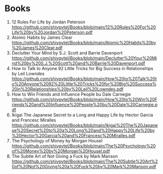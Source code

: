 # Books

1) 12 Rules For Life by Jordan Peterson
  https://github.com/shivpvtel/Books/blob/main/12%20Rules%20For%20Life%20by%20Jordan%20Peterson.pdf
2) Atomic Habits by James Clear
  https://github.com/shivpvtel/Books/blob/main/Atomic%20Habits%20by%20James%20Clear.pdf
3) Declutter Your Mind by S.J. Scott and Barrie Davenport
  https://github.com/shivpvtel/Books/blob/main/Declutter%20Your%20Mind%20by%20S.J.%20Scott%20and%20Barrie%20Davenport.pdf
4) How to Talk to Anyone 92 Little Tricks for Big Success in Relationships by Leil Lowndes
https://github.com/shivpvtel/Books/blob/main/How%20to%20Talk%20to%20Anyone%2092%20Little%20Tricks%20for%20Big%20Success%20in%20Relationships%20by%20Leil%20Lowndes.pdf
5) How to Win Friends and Influence People bu Dale Carnegie
  https://github.com/shivpvtel/Books/blob/main/How%20to%20Win%20Friends%20and%20Influence%20People%20bu%20Dale%20Carnegie.pdf
6) Ikigai The Japanese Secret to a Long and Happy Life by Hector Garcia and Francesc Miralles
 https://github.com/shivpvtel/Books/blob/main/Ikigai%20The%20Japanese%20Secret%20to%20a%20Long%20and%20Happy%20Life%20by%20Hector%20Garcia%20and%20Francesc%20Miralles.pdf
7) The Psychology of Money by Morgan Housel
  https://github.com/shivpvtel/Books/blob/main/The%20Psychology%20of%20Money%20by%20Morgan%20Housel.pdf
8) The Subtle Art of Not Giving a Fuck by Mark Manson
  https://github.com/shivpvtel/Books/blob/main/The%20Subtle%20Art%20of%20Not%20Giving%20a%20Fuck%20by%20Mark%20Manson.pdf

